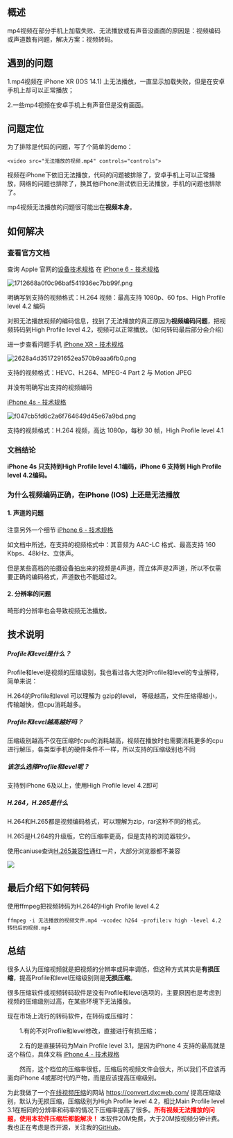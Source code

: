 ## 概述

mp4视频在部分手机上加载失败、无法播放或有声音没画面的原因是：视频编码或声道数有问题，解决方案：视频转码。

## 遇到的问题

1.mp4视频在 iPhone XR (IOS 14.1) 上无法播放，一直显示加载失败，但是在安卓手机上却可以正常播放；

2.一些mp4视频在安卓手机上有声音但是没有画面。

## 问题定位
为了排除是代码的问题，写了个简单的demo：

```
<video src="无法播放的视频.mp4" controls="controls">
```

视频在iPhone下依旧无法播放，代码的问题被排除了，安卓手机上可以正常播放，网络的问题也排除了，换其他iPhone测试依旧无法播放，手机的问题也排除了。

mp4视频无法播放的问题很可能出在**视频本身**。

## 如何解决
### 查看官方文档
查询 Apple 官网的[设备技术规格](https://support.apple.com/zh_CN/specs) 在 [iPhone 6 - 技术规格](https://https://support.apple.com/kb/SP705?viewlocale=zh_CN&locale=zh_CN)

![1712668a0f0c96baf541936ec7bb99f.png](https://b3logfile.com/file/2022/06/1712668a0f0c96baf541936ec7bb99f-090edaff.png)

明确写到支持的视频格式：H.264 视频：最高支持 1080p、60 fps、High Profile level 4.2 编码

对照无法播放视频的编码信息，找到了无法播放的真正原因为**视频编码问题**，把视频转码到High Profile level 4.2，视频可以正常播放。（如何转码最后部分会介绍）

进一步查看问题手机 [iPhone XR - 技术规格](https://support.apple.com/kb/SP781?viewlocale=zh_CN&locale=zh_CN)

![2628a4d3517291652ea570b9aaa6fb0.png](https://b3logfile.com/file/2022/06/2628a4d3517291652ea570b9aaa6fb0-70a84aac.png)

支持的视频格式：HEVC、H.264、MPEG-4 Part 2 与 Motion JPEG

并没有明确写出支持的视频编码

[iPhone 4s - 技术规格](https://support.apple.com/kb/SP655?viewlocale=zh_CN&locale=zh_CN)

![f047cb5fd6c2a6f764649d45e67a9bd.png](https://b3logfile.com/file/2022/06/f047cb5fd6c2a6f764649d45e67a9bd-f0de3fc7.png)

支持的视频格式：H.264 视频，高达 1080p，每秒 30 帧，High Profile level 4.1

### 文档结论
**iPhone 4s 只支持到High Profile level 4.1编码，iPhone 6 支持到 High Profile level 4.2编码。**

### 为什么视频编码正确，在iPhone (IOS) 上还是无法播放

#### 1. 声道的问题

注意另外一个细节 [iPhone 6 - 技术规格](https://support.apple.com/kb/SP705?viewlocale=zh_CN&locale=zh_CN)  

如文档中所述，在支持的视频格式中：其音频为 AAC-LC 格式、最高支持 160 Kbps、48kHz、立体声。

但是某些高档的拍摄设备拍出来的视频是4声道，而立体声是2声道，所以不仅需要正确的编码格式，声道数也不能超过2。

#### 2. 分辨率的问题

 畸形的分辨率也会导致视频无法播放。


## 技术说明

##### Profile和level是什么？

Profile和level是视频的压缩级别，我也看过各大佬对Profile和level的专业解释，简单来说：

H.264的Profile和level 可以理解为 gzip的level， 等级越高，文件压缩得越小，传输越快，但cpu消耗越多。

##### Profile和level越高越好吗？

压缩级别越高不仅在压缩时cpu的消耗越高，视频在播放时也需要消耗更多的cpu进行解压，各类型手机的硬件条件不一样，所以支持的压缩级别也不同

##### 该怎么选择Profile和level呢？

支持到iPhone 6及以上，使用High Profile level 4.2即可

##### H.264，H.265是什么

H.264和H.265都是视频编码格式，可以理解为zip，rar这种不同的格式。

H.265是H.264的升级版，它的压缩率更高，但是支持的浏览器较少。

使用caniuse查询[H.265兼容性](https://caniuse.com/?search=h265)通红一片，大部分浏览器都不兼容

![](https://b3logfile.com/file/2022/06/5b2bcc87263b4e98b606ce28d180f894.png)



## 最后介绍下如何转码

使用ffmpeg把视频转码为H.264的High Profile level 4.2

```
ffmpeg -i 无法播放的视频文件.mp4 -vcodec h264 -profile:v high -level 4.2 转码后的视频.mp4
```

## 总结

很多人认为压缩视频就是把视频的分辨率或码率调低，但这种方式其实是**有损压缩**，提高Profile和level压缩级别则是**无损压缩**。

很多压缩软件或视频转码软件是没有Profile和level选项的，主要原因也是考虑到视频的压缩级别过高，在某些环境下无法播放。

现在市场上流行的转码软件，在转码或压缩时：

  &emsp;&emsp;1.有的不对Profile和level修改，直接进行有损压缩；

  &emsp;&emsp;2.有的是直接转码为Main Profile level 3.1，是因为iPhone 4 支持的最高就是这个档位，具体文档 [iPhone 4  - 技术规格](https://support.apple.com/kb/SP587?viewlocale=zh_CN&locale=zh_CN) 

  &emsp;&emsp;然而，这个档位的压缩率很低，压缩后的视频文件会很大，所以我们不应该再面向iPhone 4或那时代的产物，而是应该提高压缩级别。

为此我做了一个[在线视频压缩](https://convert.dxcweb.com/)的网站 https://convert.dxcweb.com/ 提高压缩级别，默认为无损压缩，压缩级别为High Profile level 4.2，相比Main Profile level 3.1在相同的分辨率和码率的情况下压缩率提高了很多。**<font color=red>所有视频无法播放的问题，使用本软件压缩后都能解决！</font>** 本软件20M免费，大于20M按视频分钟计费。我也正在考虑是否开源，关注我的[GitHub](https://github.com/dxcweb)。
